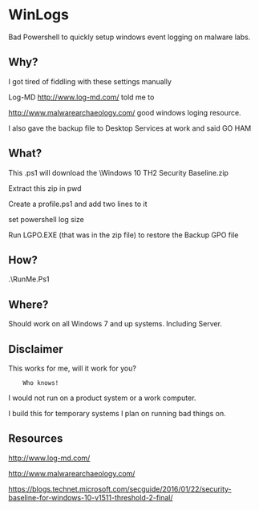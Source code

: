 # WinLogs
Bad Powershell to quickly setup windows event logging on malware labs.

## Why?
I got tired of fiddling with these settings manually

Log-MD http://www.log-md.com/ told me to

http://www.malwarearchaeology.com/ good windows loging resource.

I also gave the backup file to Desktop Services at work and said GO HAM

## What?
This .ps1 will download the \Windows 10 TH2 Security Baseline.zip

  Extract this zip in pwd
  
  Create a profile.ps1 and add two lines to it
  
  set powershell log size
  
  Run LGPO.EXE (that was in the zip file) to restore the Backup GPO file

## How?
  .\RunMe.Ps1

## Where?
  Should work on all Windows 7 and up systems. Including Server.

## Disclaimer
  This works for me, will it work for you? 
  
        Who knows!
        
  I would not run on a product system or a work computer.
  
  I build this for temporary systems I plan on running bad things on. 

## Resources

http://www.log-md.com/

http://www.malwarearchaeology.com/

https://blogs.technet.microsoft.com/secguide/2016/01/22/security-baseline-for-windows-10-v1511-threshold-2-final/ 
